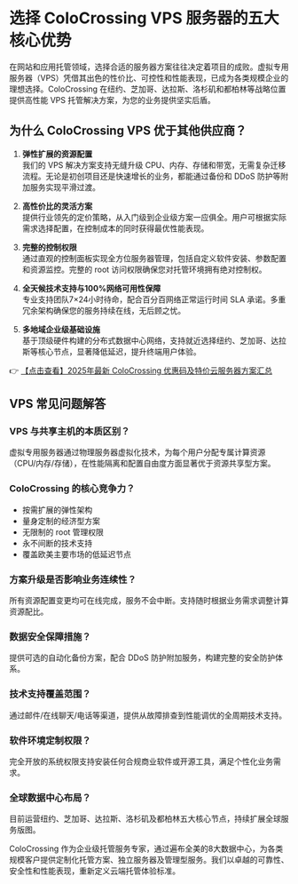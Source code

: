 # 选择 ColoCrossing VPS 服务器的五大核心优势

在网站和应用托管领域，选择合适的服务器方案往往决定着项目的成败。虚拟专用服务器（VPS）凭借其出色的性价比、可控性和性能表现，已成为各类规模企业的理想选择。ColoCrossing 在纽约、芝加哥、达拉斯、洛杉矶和都柏林等战略位置提供高性能 VPS 托管解决方案，为您的业务提供坚实后盾。

## 为什么 ColoCrossing VPS 优于其他供应商？

1. **弹性扩展的资源配置**  
   我们的 VPS 解决方案支持无缝升级 CPU、内存、存储和带宽，无需复杂迁移流程。无论是初创项目还是快速增长的业务，都能通过备份和 DDoS 防护等附加服务实现平滑过渡。

2. **高性价比的灵活方案**  
   提供行业领先的定价策略，从入门级到企业级方案一应俱全。用户可根据实际需求选择配置，在控制成本的同时获得最优性能表现。

3. **完整的控制权限**  
   通过直观的控制面板实现全方位服务器管理，包括自定义软件安装、参数配置和资源监控。完整的 root 访问权限确保您对托管环境拥有绝对控制权。

4. **全天候技术支持与100%网络可用性保障**  
   专业支持团队7×24小时待命，配合百分百网络正常运行时间 SLA 承诺。多重冗余架构确保您的服务持续在线，无后顾之忧。

5. **多地域企业级基础设施**  
   基于顶级硬件构建的分布式数据中心网络，支持就近选择纽约、芝加哥、达拉斯等核心节点，显著降低延迟，提升终端用户体验。

👉 [【点击查看】2025年最新 ColoCrossing 优惠码及特价云服务器方案汇总](https://bit.ly/ColoCrossing)

## VPS 常见问题解答

### VPS 与共享主机的本质区别？
虚拟专用服务器通过物理服务器虚拟化技术，为每个用户分配专属计算资源（CPU/内存/存储），在性能隔离和配置自由度方面显著优于资源共享型方案。

### ColoCrossing 的核心竞争力？
- 按需扩展的弹性架构
- 量身定制的经济型方案
- 无限制的 root 管理权限
- 永不间断的技术支持
- 覆盖欧美主要市场的低延迟节点

### 方案升级是否影响业务连续性？
所有资源配置变更均可在线完成，服务不会中断。支持随时根据业务需求调整计算资源配比。

### 数据安全保障措施？
提供可选的自动化备份方案，配合 DDoS 防护附加服务，构建完整的安全防护体系。

### 技术支持覆盖范围？
通过邮件/在线聊天/电话等渠道，提供从故障排查到性能调优的全周期技术支持。

### 软件环境定制权限？
完全开放的系统权限支持安装任何合规商业软件或开源工具，满足个性化业务需求。

### 全球数据中心布局？
目前运营纽约、芝加哥、达拉斯、洛杉矶及都柏林五大核心节点，持续扩展全球服务版图。

ColoCrossing 作为企业级托管服务专家，通过遍布全美的8大数据中心，为各类规模客户提供定制化托管方案、独立服务器及管理型服务。我们以卓越的可靠性、安全性和性能表现，重新定义云端托管体验标准。